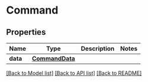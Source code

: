 # Command

## Properties
Name | Type | Description | Notes
------------ | ------------- | ------------- | -------------
**data** | [**CommandData**](CommandData.md) |  | 

[[Back to Model list]](../README.md#documentation-for-models) [[Back to API list]](../README.md#documentation-for-api-endpoints) [[Back to README]](../README.md)



